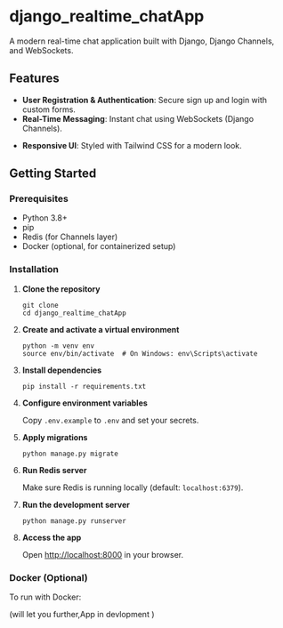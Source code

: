 # django_realtime_chatApp
A modern real-time chat application built with Django, Django Channels, and WebSockets.

## Features

- **User Registration & Authentication**: Secure sign up and login with custom forms.
- **Real-Time Messaging**: Instant chat using WebSockets (Django Channels).
<!-- - **Multiple Chat Rooms**: Join different chat rooms by name. -->
- **Responsive UI**: Styled with Tailwind CSS for a modern look.
<!-- - **Persistent Message History**: (Optional, if implemented) Messages are stored and loaded per room. -->

## Getting Started

### Prerequisites

- Python 3.8+
- pip
- Redis (for Channels layer)
- Docker (optional, for containerized setup)

### Installation

1. **Clone the repository**
   ```
   git clone 
   cd django_realtime_chatApp
   ```

2. **Create and activate a virtual environment**
   ```
   python -m venv env
   source env/bin/activate  # On Windows: env\Scripts\activate
   ```

3. **Install dependencies**
   ```
   pip install -r requirements.txt
   ```

4. **Configure environment variables**

   Copy `.env.example` to `.env` and set your secrets.

5. **Apply migrations**
   ```
   python manage.py migrate
   ```

6. **Run Redis server**

   Make sure Redis is running locally (default: `localhost:6379`).

7. **Run the development server**
   ```
   python manage.py runserver
   ```

8. **Access the app**

   Open [http://localhost:8000](http://localhost:8000) in your browser.

### Docker (Optional)

To run with Docker:

(will let you further,App in devlopment )
